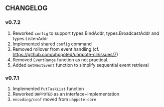 ## CHANGELOG

### v0.7.2

1. Reworked `config` to support types.BindAddr, types.BroadcastAddr and types.ListenAddr
2. Implemented shared `config` command
3. Removed rollover from event handling (cf. https://github.com/uhppoted/uhppote-cli/issues/7)
4. Removed `EventRange` function as not practical.
5. Added `GetNextEvent` function to simplify sequential event retrieval

### v0.7.1

1. Implemented `PutTaskList` function
2. Reworked `UHPPOTED` as an interface+implementation
3. `encoding/conf` moved from `uhppote-core`

